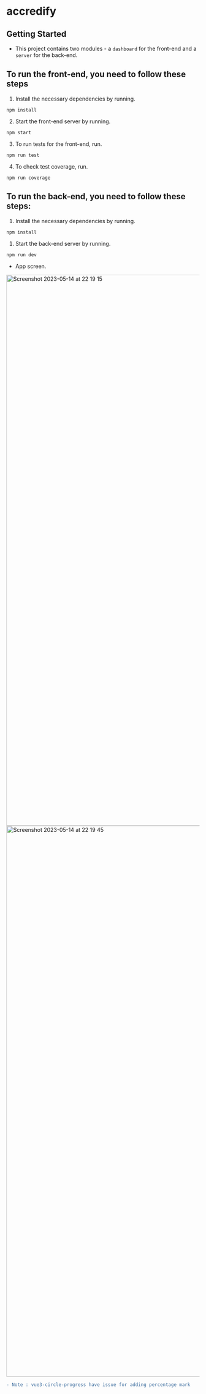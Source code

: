 # accredify

## Getting Started

- This project contains two modules - a `dashboard` for the front-end and a `server` for the back-end.

## To run the front-end, you need to follow these steps

1. Install the necessary dependencies by running.

`npm install`

2. Start the front-end server by running.

`npm start`

3. To run tests for the front-end, run.

`npm run test`

4. To check test coverage, run.

`npm run coverage`

## To run the back-end, you need to follow these steps:

1. Install the necessary dependencies by running.

`npm install`

1. Start the back-end server by running.

`npm run dev`

- App screen.
<img width="1438" alt="Screenshot 2023-05-14 at 22 19 15" src="https://github.com/ruchika9999/accredify/assets/54837875/af1a6d28-39c0-4286-b38f-cc100615575b">

<img width="1438" alt="Screenshot 2023-05-14 at 22 19 45" src="https://github.com/ruchika9999/accredify/assets/54837875/55ff5195-cf26-4a8c-8ac7-f31073437bd6">

```diff
- Note : vue3-circle-progress have issue for adding percentage mark
```
